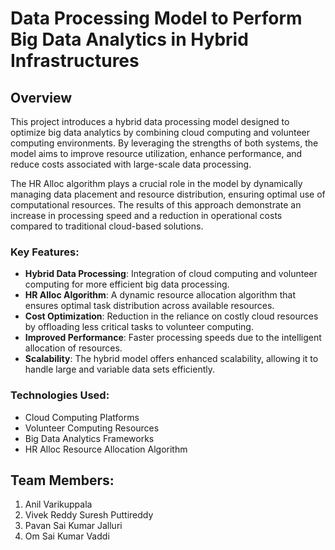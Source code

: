 # Data Processing Model to Perform Big Data Analytics in Hybrid Infrastructures

## Overview

This project introduces a hybrid data processing model designed to optimize big data analytics by combining cloud computing and volunteer computing environments. By leveraging the strengths of both systems, the model aims to improve resource utilization, enhance performance, and reduce costs associated with large-scale data processing.

The HR Alloc algorithm plays a crucial role in the model by dynamically managing data placement and resource distribution, ensuring optimal use of computational resources. The results of this approach demonstrate an increase in processing speed and a reduction in operational costs compared to traditional cloud-based solutions.

### Key Features:
- **Hybrid Data Processing**: Integration of cloud computing and volunteer computing for more efficient big data processing.
- **HR Alloc Algorithm**: A dynamic resource allocation algorithm that ensures optimal task distribution across available resources.
- **Cost Optimization**: Reduction in the reliance on costly cloud resources by offloading less critical tasks to volunteer computing.
- **Improved Performance**: Faster processing speeds due to the intelligent allocation of resources.
- **Scalability**: The hybrid model offers enhanced scalability, allowing it to handle large and variable data sets efficiently.

### Technologies Used:
- Cloud Computing Platforms
- Volunteer Computing Resources
- Big Data Analytics Frameworks
- HR Alloc Resource Allocation Algorithm

## Team Members:
1. Anil Varikuppala
2. Vivek Reddy Suresh Puttireddy
3. Pavan Sai Kumar Jalluri
4. Om Sai Kumar Vaddi
